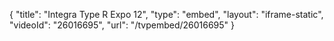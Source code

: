 {
    "title": "Integra Type R Expo 12",
    "type": "embed",
    "layout": "iframe-static",
    "videoId": "26016695",
    "url": "\/tvpembed\/26016695"
}